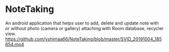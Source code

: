 # NoteTaking
An android application that helps user to add, delete and update note with or without photo (camera or gallery) attaching with Room database, recycler view.
https://github.com/yshimaa66/NoteTaking/blob/master/SVID_20191004_185654.mp4
